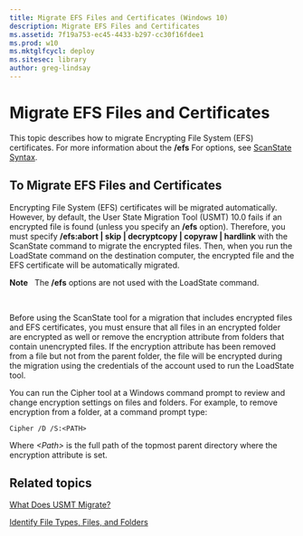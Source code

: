 ```yaml
---
title: Migrate EFS Files and Certificates (Windows 10)
description: Migrate EFS Files and Certificates
ms.assetid: 7f19a753-ec45-4433-b297-cc30f16fdee1
ms.prod: w10
ms.mktglfcycl: deploy
ms.sitesec: library
author: greg-lindsay
---
```


# Migrate EFS Files and Certificates


This topic describes how to migrate Encrypting File System (EFS) certificates. For more information about the **/efs** For options, see [ScanState Syntax](usmt-scanstate-syntax.md).

## To Migrate EFS Files and Certificates


Encrypting File System (EFS) certificates will be migrated automatically. However, by default, the User State Migration Tool (USMT) 10.0 fails if an encrypted file is found (unless you specify an **/efs** option). Therefore, you must specify **/efs:abort | skip | decryptcopy | copyraw | hardlink** with the ScanState command to migrate the encrypted files. Then, when you run the LoadState command on the destination computer, the encrypted file and the EFS certificate will be automatically migrated.

**Note**  
The **/efs** options are not used with the LoadState command.

 

Before using the ScanState tool for a migration that includes encrypted files and EFS certificates, you must ensure that all files in an encrypted folder are encrypted as well or remove the encryption attribute from folders that contain unencrypted files. If the encryption attribute has been removed from a file but not from the parent folder, the file will be encrypted during the migration using the credentials of the account used to run the LoadState tool.

You can run the Cipher tool at a Windows command prompt to review and change encryption settings on files and folders. For example, to remove encryption from a folder, at a command prompt type:

``` syntax
Cipher /D /S:<PATH>
```

Where *&lt;Path&gt;* is the full path of the topmost parent directory where the encryption attribute is set.

## Related topics


[What Does USMT Migrate?](usmt-what-does-usmt-migrate.md)

[Identify File Types, Files, and Folders](usmt-identify-file-types-files-and-folders.md)

 

 





